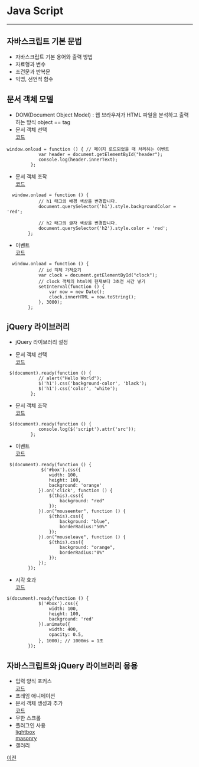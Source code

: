 # Java Script

-----------------------------

## 자바스크립트 기본 문법
* 자바스크립트 기본 용어와 출력 방법
* 자료형과 변수
* 조건문과 반복문
* 익명, 선언적 함수

## 문서 객체 모델
* DOM(Document Object Model) : 웹 브라우저가 HTML 파일을 분석하고 출력하는 방식
object ==  tag
* 문서 객체 선택 <br>
[코드](https://github.com/choiyeonseong/StudyHtml/blob/main/03_JavaScript/js_test_5.html)
```
window.onload = function () { // 페이지 로드되었을 때 처리하는 이벤트
            var header = document.getElementById("header");
            console.log(header.innerText);
         };
```

* 문서 객체 조작<br>
[코드](https://github.com/choiyeonseong/StudyHtml/blob/main/03_JavaScript/js_test_4.html)
```
  window.onload = function () {
            // h1 태그의 배경 색상을 변경합니다.
            document.querySelector('h1').style.backgroundColor = 'red';

            // h2 태그의 글자 색상을 변경합니다.
            document.querySelector('h2').style.color = 'red';
        };
```

* 이벤트<br>
[코드](https://github.com/choiyeonseong/StudyHtml/blob/main/03_JavaScript/js_test_6.html)
```
  window.onload = function () {
            // id 객체 가져오기
            var clock = document.getElementById("clock");
            // clock 객체의 html에 현재보다 3초전 시간 넣기
            setInterval(function () {
                var now = new Date();
                clock.innerHTML = now.toString();
            }, 3000);
        };
```

## jQuery 라이브러리

* jQuery 라이브러리 설정

* 문서 객체 선택<br>
[코드](https://github.com/choiyeonseong/StudyHtml/blob/main/03_JavaScript/jquery_test_1.html)
```
 $(document).ready(function () {
            // alert("Hello World");
            $('h1').css('background-color', 'black');
            $('h1').css('color', 'white');
         };
```

* 문서 객체 조작<br>
[코드](https://github.com/choiyeonseong/StudyHtml/blob/main/03_JavaScript/jquery_test_1.html)
```
 $(document).ready(function () {
            console.log($('script').attr('src'));
         };
```

* 이벤트<br>
[코드](https://github.com/choiyeonseong/StudyHtml/blob/main/03_JavaScript/jquery_test_2.html)
```
 $(document).ready(function () {
             $('#box').css({
                width: 100,
                height: 100,
                background: 'orange'
            }).on('click', function () {
                $(this).css({
                    background: "red"
                });
            }).on("mouseenter", function () {
                $(this).css({
                    background: "blue",
                    borderRadius:"50%"
                });
            }).on("mouseleave", function () {
                $(this).css({
                    background: "orange",
                    borderRadius:"0%"
                });
            });
        });
```

* 시각 효과<br>
[코드](https://github.com/choiyeonseong/StudyHtml/blob/main/03_JavaScript/jquery_test_3.html)
```
$(document).ready(function () {
            $('#box').css({
                width: 100,
                height: 100,
                background: 'red'
            }).animate({
                width: 400,
                opacity: 0.5,
            }, 1000); // 1000ms = 1초
        });
```

## 자바스크립트와 jQuery 라이브러리 응용
* 입력 양식 포커스<br>
[코드](https://github.com/choiyeonseong/StudyHtml/blob/main/03_JavaScript/jquery_test_4.html)
* 프레임 애니메이션
* 문서 객체 생성과 추가<br>
[코드](https://github.com/choiyeonseong/StudyHtml/blob/main/03_JavaScript/jquery_test_5.html)
* 무한 스크롤 
* 플러그인 사용 <br>
[lightbox](https://github.com/choiyeonseong/StudyHtml/blob/main/03_JavaScript/jquery_lightbox_text.html)<br>
[masonry](https://github.com/choiyeonseong/StudyHtml/blob/main/03_JavaScript/jquery_gridlayout_test.html)
* 갤러리

[이전](https://github.com/choiyeonseong/StudyHtml)
